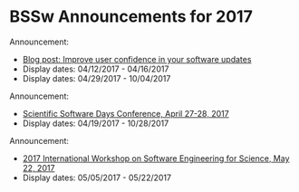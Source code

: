 # BSSw Announcements for 2017

Announcement:
- [Blog post: Improve user confidence in your software updates](../../Articles/Blog/ImproveUserConfidenceInSwUpdates.md)
- Display dates: 04/12/2017 - 04/16/2017
- Display dates: 04/29/2017 - 10/04/2017

Announcement:
- [Scientific Software Days Conference, April 27-28, 2017](../../Events/Conference.ScientificSoftwareDays17.md)
- Display dates: 04/19/2017 - 10/28/2017

Announcement:
- [2017 International Workshop on Software Engineering for Science, May 22, 2017](../../Events/Workshop.SE4Science17.md)
- Display dates: 05/05/2017 - 05/22/2017

<!--- Notes:
- List announcement in any order, though generally aim for newer first (older last)
- No announcement scheduled for 4/17/2017 - 4-18/2017 (as an example of days when no announcements are to be posted)
- Support multiple display date ranges for each announcement
- Question: Max length of announcement text?
- Separate announcement files by year
--->
